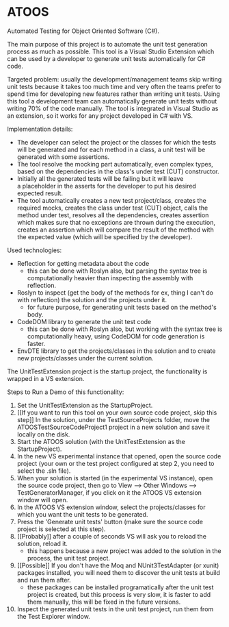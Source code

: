 # ATOOS
Automated Testing for Object Oriented Software (C#).

The main purpose of this project is to automate the unit test generation process as much as possible. This tool is a Visual Studio Extension which can be used by a developer to generate unit tests automatically for C# code. 

Targeted problem: usually the development/management teams skip writing unit tests because it takes too much time and very often the teams prefer to spend time for developing new features rather than writing unit tests. Using this tool a development team can automatically generate unit tests without writing 70% of the code manually. The tool is integrated in Visual Studio as an extension, so it works for any project developed in C# with VS.

Implementation details:
  - The developer can select the project or the classes for which the tests will be generated and for each method in a class, a unit test will be generated with some assertions.
  - The tool resolve the mocking part automatically, even complex types, based on the dependencies in the class's under test (CUT) constructor.
  - Initially all the generated tests will be failing but it will leave a placeholder in the asserts for the developer to put his desired expected result.
  - The tool automatically creates a new test project/class, creates the required mocks, creates the class under test (CUT) object, calls the method under test, resolves all the dependencies, creates assertion which makes sure that no exceptions are thrown during the execution, creates an assertion which will compare the result of the method with the expected value (which will be specified by the developer).
 
Used technologies:
  - Reflection for getting metadata about the code
      - this can be done with Roslyn also, but parsing the syntax tree is computationally heavier than inspecting the assembly with reflection.
  - Roslyn to inspect (get the body of the methods for ex, thing I can't do with reflection) the solution and the projects under it.
      - for future purpose, for generating unit tests based on the method's body.
  - CodeDOM library to generate the unit test code 
      - this can be done with Roslyn also, but working with the syntax tree is computationally heavy, using CodeDOM for code generation is faster.
  - EnvDTE library to get the projects/classes in the solution and to create new projects/classes under the current solution.
  
The UnitTestExtension project is the startup project, the functionality is wrapped in a VS extension.

Steps to Run a Demo of this functionality:
  1. Set the UnitTestExtension as the StartupProject.
  2. [[If you want to run this tool on your own source code project, skip this step]] In the solution, under the TestSourceProjects folder, move the ATOOSTestSourceCodeProject1 project in a new solution and save it locally on the disk.
  3. Start the ATOOS solution (with the UnitTestExtension as the StartupProject).
  4. In the new VS experimental instance that opened, open the source code project (your own or the test project configured at step 2, you need to select the .sln file).
  5. When your solution is started (in the experimental VS instance), open the source code project, then go to View --> 
Other Windows --> TestGeneratorManager, if you click on it the ATOOS VS extension window will open.
  6. In the ATOOS VS extension window, select the projects/classes for which you want the unit tests to be generated.
  7. Press the 'Generate unit tests' button (make sure the source code project is selected at this step).
  8. [[Probably]] after a couple of seconds VS will ask you to reload the solution, reload it.
      - this happens because a new project was added to the solution in the process, the unit test project.
  9. [[Possible]] If you don't have the Moq and NUnit3TestAdapter (or xunit) packages installed, you will need them to discover the unit tests at build and run them after.
      - these packages can be installed programatically after the unit test project is created, but this process is very slow, it is faster to add them manually, this will be fixed in the future versions.
  9. Inspect the generated unit tests in the unit test project, run them from the Test Explorer window.
